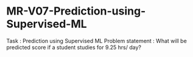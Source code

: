 # MR-V07-Prediction-using-Supervised-ML
Task : Prediction using Supervised ML
Problem statement : What will be predicted score if a student studies for 9.25 hrs/ day?

